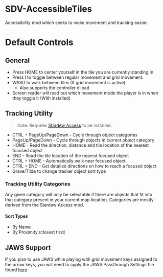 # SDV-AccessibleTiles

Accessibility mod which seeks to make movement and tracking easier.

# Default Controls

## General

* Press HOME to center yourself in the tile you are currently standing in
* Press I to toggle between regular movement and grid movement.
* WASD to walk between tiles (If grid movement is active)
    * Also supports the controller d-pad
* Screen reader will read out which movement mode the player is in when they toggle it (With installed)

## Tracking Utility

> Note: Requires [Stardew Access](https://stardew-access.github.io) to be installed.

* CTRL + PageUp/PageDown - Cycle through object categories
* PageUp/PageDown - Cycle through objects in current object category
* HOME - Read the direction, distance and tile location of the nearest focused object
* END - Read the tile location of the nearest focused object
* CTRL + HOME - Automatically walk near focused object
* CTRL + END - Get detailed directions on how to reach a focused object
* Grave/Tilde to change tracker object sort type

### Tracking Utility Categories

Any given category will only be selectable if there are objects that fit into that category present in your current map location.
Categories are mostly derived from the Stardew Access mod.

#### Sort Types

* By Name
* By Proximity (closest first)

## JAWS Support

If you plan to use JAWS while playing with grid movement keys assigned to the arrow keys, you will need to apply the JAWS Passthrough Settings file found [here](https://stardew.grumpycrouton.com/releases/StardewModdingAPI.jkm)
